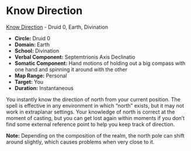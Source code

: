 # Know Direction

[Know Direction](/Magic/K/KnowDirection.md) - Druid 0, Earth, Divination

- **Circle:** Druid 0
- **Domain:** Earth
- **School:** Divination
- **Verbal Component:** Septemtrionis Axis Declinatio
- **Somatic Component:** Hand motions of holding out a big compass with one hand and spinning it around with the other
- **Map Range:** Personal
- **Target:** You
- **Duration:** Instantaneous

You instantly know the direction of north from your current position. The spell is effective in any environment in which “north” exists, but it may not work in extraplanar settings. Your knowledge of north is correct at the moment of casting, but you can get lost again within moments if you don’t find some external reference point to help you keep track of direction.

**Note:** Depending on the composition of the realm, the north pole can shift around slightly, which causes problems when very close to it.
